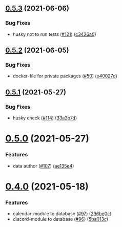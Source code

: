 ## [0.5.3](https://github.com/EddieHubCommunity/api/compare/v0.5.2...v0.5.3) (2021-06-06)


### Bug Fixes

* husky not to run tests ([#121](https://github.com/EddieHubCommunity/api/issues/121))  ([c3426a0](https://github.com/EddieHubCommunity/api/commit/c3426a03355d0a51b9c99891f252e48417b65612))



## [0.5.2](https://github.com/EddieHubCommunity/api/compare/v0.5.1...v0.5.2) (2021-06-05)


### Bug Fixes

* docker-file for private packages ([#50](https://github.com/EddieHubCommunity/api/issues/50)) ([e40027d](https://github.com/EddieHubCommunity/api/commit/e40027dfde761903be03aaac4fc8605a9cb87eca))



## [0.5.1](https://github.com/EddieHubCommunity/api/compare/v0.5.0...v0.5.1) (2021-05-27)


### Bug Fixes

* husky check ([#114](https://github.com/EddieHubCommunity/api/issues/114))  ([33a3b7d](https://github.com/EddieHubCommunity/api/commit/33a3b7de38aa016fb4a3d18d614e122fc7258ab4))



# [0.5.0](https://github.com/EddieHubCommunity/api/compare/v0.4.0...v0.5.0) (2021-05-27)


### Features

* data author ([#107](https://github.com/EddieHubCommunity/api/issues/107)) ([ae135e4](https://github.com/EddieHubCommunity/api/commit/ae135e465fdd6ac7e635eb2d79e4b4dcdd35c17d))



# [0.4.0](https://github.com/EddieHubCommunity/api/compare/v0.3.2...v0.4.0) (2021-05-18)


### Features

* calendar-module to database ([#97](https://github.com/EddieHubCommunity/api/issues/97)) ([296be0c](https://github.com/EddieHubCommunity/api/commit/296be0c277f9f5319c316876f5ca7bcb84e803f6))
* discord-module to database ([#96](https://github.com/EddieHubCommunity/api/issues/96)) ([5ba013c](https://github.com/EddieHubCommunity/api/commit/5ba013c2e7a57e182afdf31b1a72d8756bc3ce3f))



